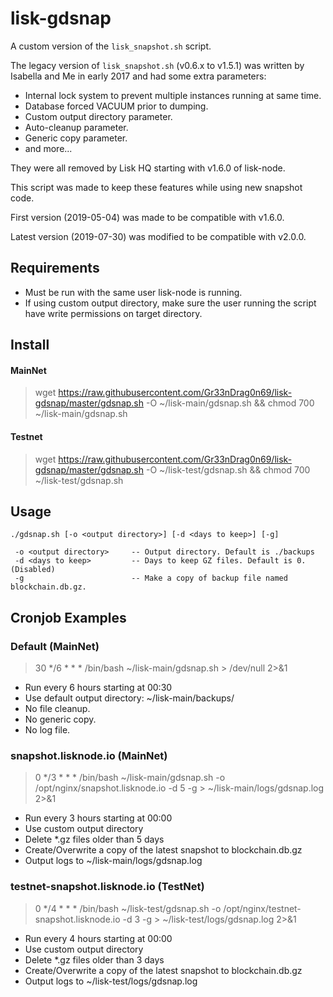 # lisk-gdsnap

A custom version of the `lisk_snapshot.sh` script.

The legacy version of `lisk_snapshot.sh` (v0.6.x to v1.5.1) was written by Isabella and Me in early 2017 and had some extra parameters:

* Internal lock system to prevent multiple instances running at same time.
* Database forced VACUUM prior to dumping.
* Custom output directory parameter.
* Auto-cleanup parameter.
* Generic copy parameter.
* and more...

They were all removed by Lisk HQ starting with v1.6.0 of lisk-node.

This script was made to keep these features while using new snapshot code.

First version (2019-05-04) was made to be compatible with v1.6.0.

Latest version (2019-07-30) was modified to be compatible with v2.0.0.


## Requirements

* Must be run with the same user lisk-node is running.
* If using custom output directory, make sure the user running the script have write permissions on target directory.

## Install

#### MainNet

> wget https://raw.githubusercontent.com/Gr33nDrag0n69/lisk-gdsnap/master/gdsnap.sh -O ~/lisk-main/gdsnap.sh && chmod 700 ~/lisk-main/gdsnap.sh

#### Testnet

> wget https://raw.githubusercontent.com/Gr33nDrag0n69/lisk-gdsnap/master/gdsnap.sh -O ~/lisk-test/gdsnap.sh && chmod 700 ~/lisk-test/gdsnap.sh

## Usage

```
./gdsnap.sh [-o <output directory>] [-d <days to keep>] [-g]

 -o <output directory>     -- Output directory. Default is ./backups
 -d <days to keep>         -- Days to keep GZ files. Default is 0. (Disabled)
 -g                        -- Make a copy of backup file named blockchain.db.gz.
```

## Cronjob Examples

### Default (MainNet)

> 30 */6 * * * /bin/bash ~/lisk-main/gdsnap.sh > /dev/null 2>&1

* Run every 6 hours starting at 00:30
* Use default output directory: ~/lisk-main/backups/
* No file cleanup.
* No generic copy.
* No log file.

### snapshot.lisknode.io (MainNet)

> 0 */3 * * * /bin/bash ~/lisk-main/gdsnap.sh -o /opt/nginx/snapshot.lisknode.io -d 5 -g > ~/lisk-main/logs/gdsnap.log 2>&1

* Run every 3 hours starting at 00:00
* Use custom output directory
* Delete *.gz files older than 5 days
* Create/Overwrite a copy of the latest snapshot to blockchain.db.gz 
* Output logs to ~/lisk-main/logs/gdsnap.log

### testnet-snapshot.lisknode.io (TestNet)

> 0 */4 * * * /bin/bash ~/lisk-test/gdsnap.sh -o /opt/nginx/testnet-snapshot.lisknode.io -d 3 -g > ~/lisk-test/logs/gdsnap.log 2>&1

* Run every 4 hours starting at 00:00
* Use custom output directory
* Delete *.gz files older than 3 days
* Create/Overwrite a copy of the latest snapshot to blockchain.db.gz 
* Output logs to ~/lisk-test/logs/gdsnap.log
